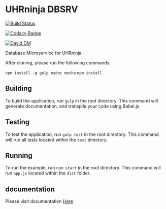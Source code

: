 # UHRninja DBSRV

[![Build Status](https://travis-ci.org/The-United-States-Of-America/ninja-backend-dbsrv.svg?branch=master)](https://travis-ci.org/The-United-States-Of-America/ninja-backend-dbsrv)

[![Codacy Badge](https://api.codacy.com/project/badge/e2b6e57cb3ad44f69e61a6a0bbe2b529)](https://www.codacy.com/app/pranav-sathy/ninja-backend-dbsrv)

[![David DM](https://david-dm.org/The-United-States-Of-America/ninja-backend-dbsrv.svg)](#)

Database Microservice for UHRninja.

After cloning, please run the following commands:

`npm install -g gulp esdoc mocha`
`npm install`

## Building

To build the application, run `gulp` in the root directory. This command will generate documentation, and transpile your code using Babel.js

## Testing

To test the application, run `gulp test` in the root directory. This command will run all tests located within the `test` directory.

## Running

To run the example, run `npm start` in the root directory. This command will run `app.js` located within the `dist` folder.

## documentation

Please visit documentation [Here](http://the-united-states-of-america.github.io/ninja-backend-dbsrv/)

